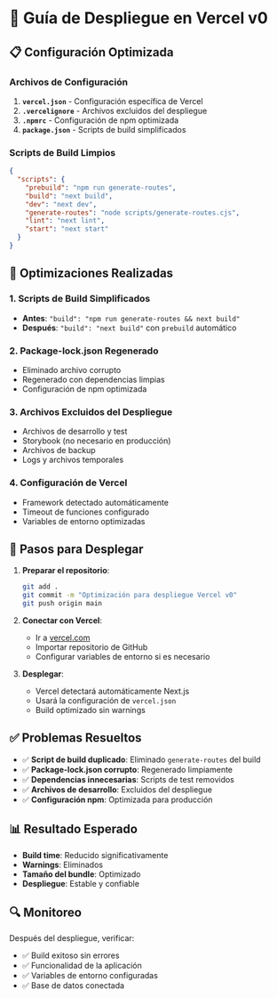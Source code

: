 # 🚀 Guía de Despliegue en Vercel v0

## 📋 Configuración Optimizada

### Archivos de Configuración

1. **`vercel.json`** - Configuración específica de Vercel
2. **`.vercelignore`** - Archivos excluidos del despliegue
3. **`.npmrc`** - Configuración de npm optimizada
4. **`package.json`** - Scripts de build simplificados

### Scripts de Build Limpios

```json
{
  "scripts": {
    "prebuild": "npm run generate-routes",
    "build": "next build",
    "dev": "next dev",
    "generate-routes": "node scripts/generate-routes.cjs",
    "lint": "next lint",
    "start": "next start"
  }
}
```

## 🔧 Optimizaciones Realizadas

### 1. Scripts de Build Simplificados
- **Antes**: `"build": "npm run generate-routes && next build"`
- **Después**: `"build": "next build"` con `prebuild` automático

### 2. Package-lock.json Regenerado
- Eliminado archivo corrupto
- Regenerado con dependencias limpias
- Configuración de npm optimizada

### 3. Archivos Excluidos del Despliegue
- Archivos de desarrollo y test
- Storybook (no necesario en producción)
- Archivos de backup
- Logs y archivos temporales

### 4. Configuración de Vercel
- Framework detectado automáticamente
- Timeout de funciones configurado
- Variables de entorno optimizadas

## 🚀 Pasos para Desplegar

1. **Preparar el repositorio**:
   ```bash
   git add .
   git commit -m "Optimización para despliegue Vercel v0"
   git push origin main
   ```

2. **Conectar con Vercel**:
   - Ir a [vercel.com](https://vercel.com)
   - Importar repositorio de GitHub
   - Configurar variables de entorno si es necesario

3. **Desplegar**:
   - Vercel detectará automáticamente Next.js
   - Usará la configuración de `vercel.json`
   - Build optimizado sin warnings

## ✅ Problemas Resueltos

- ✅ **Script de build duplicado**: Eliminado `generate-routes` del build
- ✅ **Package-lock.json corrupto**: Regenerado limpiamente
- ✅ **Dependencias innecesarias**: Scripts de test removidos
- ✅ **Archivos de desarrollo**: Excluidos del despliegue
- ✅ **Configuración npm**: Optimizada para producción

## 📊 Resultado Esperado

- **Build time**: Reducido significativamente
- **Warnings**: Eliminados
- **Tamaño del bundle**: Optimizado
- **Despliegue**: Estable y confiable

## 🔍 Monitoreo

Después del despliegue, verificar:
- ✅ Build exitoso sin errores
- ✅ Funcionalidad de la aplicación
- ✅ Variables de entorno configuradas
- ✅ Base de datos conectada
